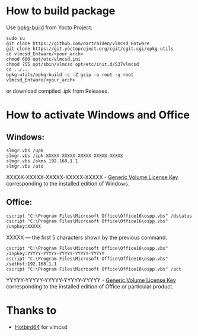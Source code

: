 # How to build package
Use [opkg-build](https://git.yoctoproject.org/cgit/cgit.cgi/opkg-utils) from Yocto Project:

```
sudo su
git clone https://github.com/dartraiden/vlmcsd_Entware
git clone https://git.yoctoproject.org/cgit/cgit.cgi/opkg-utils
cd vlmcsd_Entware/<your_arch>
chmod 600 opt/etc/vlmcsd.ini
chmod 755 opt/sbin/vlmcsd opt/etc/init.d/S37vlmcsd
cd ../..
opkg-utils/opkg-build -c -Z gzip -o root -g root vlmcsd_Entware/<your_arch>
```

or download compiled .ipk from Releases.

# How to activate Windows and Office

## Windows:
```
slmgr.vbs /upk
slmgr.vbs /ipk XXXXX-XXXXX-XXXXX-XXXXX-XXXXX
slmgr.vbs /skms 192.168.1.1
slmgr.vbs /ato
```
XXXXX-XXXXX-XXXXX-XXXXX-XXXXX - [Generic Volume License Key](https://docs.microsoft.com/windows-server/get-started/kmsclientkeys) corresponding to the installed edition of Windows.

## Office:
```
cscript "C:\Program Files\Microsoft Office\Office16\ospp.vbs" /dstatus
cscript "C:\Program Files\Microsoft Office\Office16\ospp.vbs" /unpkey:XXXXX
```
XXXXX — the first 5 characters shown by the previous command.

```
cscript "C:\Program Files\Microsoft Office\Office16\ospp.vbs" /inpkey:YYYYY-YYYYY-YYYYY-YYYYY-YYYYY
cscript "C:\Program Files\Microsoft Office\Office16\ospp.vbs" /sethst:192.168.1.1
cscript "C:\Program Files\Microsoft Office\Office16\ospp.vbs" /act
```
YYYYY-YYYYY-YYYYY-YYYYY-YYYYY - [Generic Volume License Key](https://docs.microsoft.com/deployoffice/vlactivation/gvlks) corresponding to the installed edition of Office or particular product.

# Thanks to
- [Hotbird64](https://forums.mydigitallife.net/members/hotbird64.333466/) for vlmcsd

